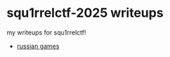 # squ1rrelctf-2025 writeups

my writeups for squ1rrelctf!

- [russian games](./rev/russian-games/WRITEUP.md)
